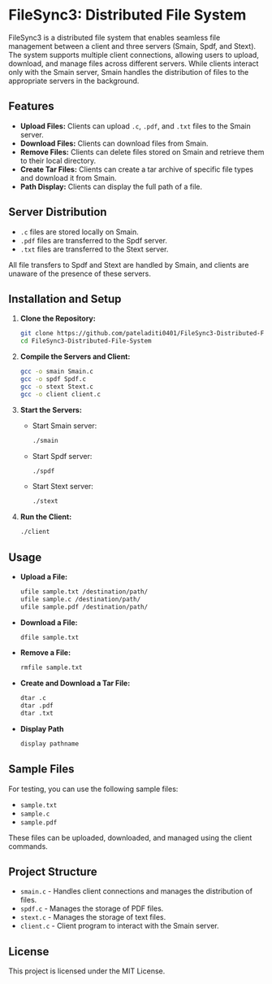 
# FileSync3: Distributed File System

FileSync3 is a distributed file system that enables seamless file management between a client and three servers (Smain, Spdf, and Stext). The system supports multiple client connections, allowing users to upload, download, and manage files across different servers. While clients interact only with the Smain server, Smain handles the distribution of files to the appropriate servers in the background.

## Features
- **Upload Files:** Clients can upload `.c`, `.pdf`, and `.txt` files to the Smain server.
- **Download Files:** Clients can download files from Smain.
- **Remove Files:** Clients can delete files stored on Smain and retrieve them to their local directory.
- **Create Tar Files:** Clients can create a tar archive of specific file types and download it from Smain.
- **Path Display:** Clients can display the full path of a file.

## Server Distribution
- `.c` files are stored locally on Smain.
- `.pdf` files are transferred to the Spdf server.
- `.txt` files are transferred to the Stext server.

All file transfers to Spdf and Stext are handled by Smain, and clients are unaware of the presence of these servers.

## Installation and Setup
1. **Clone the Repository:**
    ```bash
    git clone https://github.com/pateladiti0401/FileSync3-Distributed-File-System.git
    cd FileSync3-Distributed-File-System
    ```

2. **Compile the Servers and Client:**
    ```bash
    gcc -o smain Smain.c
    gcc -o spdf Spdf.c
    gcc -o stext Stext.c
    gcc -o client client.c
    ```

3. **Start the Servers:**
    - Start Smain server:
      ```bash
      ./smain
      ```
    - Start Spdf server:
      ```bash
      ./spdf
      ```
    - Start Stext server:
      ```bash
      ./stext
      ```

4. **Run the Client:**
    ```bash
    ./client
    ```

## Usage
- **Upload a File:**
    ```bash
    ufile sample.txt /destination/path/
    ufile sample.c /destination/path/
    ufile sample.pdf /destination/path/
    ```
- **Download a File:**
    ```bash
    dfile sample.txt
    ```
- **Remove a File:**
    ```bash
    rmfile sample.txt
    ```
- **Create and Download a Tar File:**
    ```bash
    dtar .c
    dtar .pdf
    dtar .txt
    ```
- **Display Path**
    ```bash
    display pathname
    ```

## Sample Files
For testing, you can use the following sample files:
- `sample.txt`
- `sample.c`
- `sample.pdf`

These files can be uploaded, downloaded, and managed using the client commands.

## Project Structure
- `smain.c` - Handles client connections and manages the distribution of files.
- `spdf.c` - Manages the storage of PDF files.
- `stext.c` - Manages the storage of text files.
- `client.c` - Client program to interact with the Smain server.

## License
This project is licensed under the MIT License.
